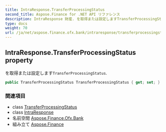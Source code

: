```yaml
---
title: IntraResponse.TransferProcessingStatus
second_title: Aspose.Finance for .NET API リファレンス
description: IntraResponse 財産. を取得または設定しますTransferProcessingStatus.
type: docs
weight: 70
url: /ja/net/aspose.finance.ofx.bank/intraresponse/transferprocessingstatus/
---
```

## IntraResponse.TransferProcessingStatus property

を取得または設定します`TransferProcessingStatus`.

```csharp
public TransferProcessingStatus TransferProcessingStatus { get; set; }
```

### 関連項目

* class [TransferProcessingStatus](../../../aspose.finance.ofx/transferprocessingstatus/)
* class [IntraResponse](../)
* 名前空間 [Aspose.Finance.Ofx.Bank](../../intraresponse/)
* 組み立て [Aspose.Finance](../../../)


